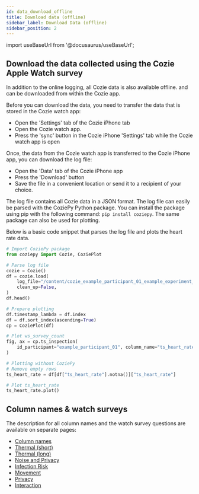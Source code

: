 ```yaml
---
id: data_download_offline
title: Download data (offline)
sidebar_label: Download Data (offline)
sidebar_position: 2
---
```


import useBaseUrl from '@docusaurus/useBaseUrl';

## Download the data collected using the Cozie Apple Watch survey

In addition to the online logging, all Cozie data is also available offline. and can be downloaded from within the Cozie app.

Before you can download the data, you need to transfer the data that is stored in the Cozie watch app: 
 * Open the 'Settings' tab of the Cozie iPhone tab
 * Open the Cozie watch app.
 * Press the 'sync' button in the Cozie iPhone 'Settings' tab while the Cozie watch app is open

Once, the data from the Cozie watch app is transferred to the Cozie iPhone app, you can download the log file: 
* Open the 'Data' tab of the Cozie iPhone app
* Press the 'Download' button
* Save the file in a convenient location or send it to a recipient of your choice.

The log file contains all Cozie data in a JSON format. 
The log file can easily be parsed with the CoziePy Python package. 
You can install the package using pip with the following command: `pip install coziepy`.
The same package can also be used for plotting. 

Below is a basic code snippet that parses the log file and plots the heart rate data.

```python
# Import CoziePy package
from coziepy import Cozie, CoziePlot

# Parse log file
cozie = Cozie()
df = cozie.load(
    log_file="/content/cozie_example_participant_01_example_experiment_logs.txt",
    clean_up=False,
)
df.head()

# Prepare plotting
df.timestamp_lambda = df.index
df = df.sort_index(ascending=True)
cp = CoziePlot(df)

# Plot ws_survey_count
fig, ax = cp.ts_inspection(
    id_participant="example_participant_01", column_name="ts_heart_rate"
)

# Plotting without CoziePy
# Remove empty rows
ts_heart_rate = df[df["ts_heart_rate"].notna()]["ts_heart_rate"]

# Plot ts_heart_rate
ts_heart_rate.plot()
```

## Column names & watch surveys

The description for all column names and the watch survey questions are available on separate pages:
* [Column names](data_overview)
* [Thermal (short)](surveys/ws_thermal_short)
* [Thermal (long)](surveys/ws_thermal_long)
* [Noise and Privacy](surveys/ws_noise_and_privacy)
* [Infection Risk](surveys/ws_infection_risk)
* [Movement](surveys/ws_movement)
* [Privacy](surveys/ws_privacy)
* [Interaction](surveys/ws_interaction)